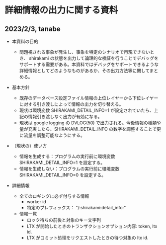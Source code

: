 # 詳細情報の出力に関する資料

## 2023/2/3, tanabe

- 本資料の目的

  - 問題視される事象が発生し、事象を特定のシナリオで再現できないとき、 shirakami の状態を出力して論理的な検証を行うことでデバッグをサポートする需要がある。本資料ではデバッグをサポートできるような詳細情報としてどのようなものがあるか、その出力方法等に関してまとめる。

- 基本方針

  - 既存のデータベース設定ファイル情報の上位レイヤーから下位レイヤーに対する引き渡しによって情報の出力を切り替える。
  - 現状は環境変数 SHIRAKAMI_DETAIL_INFO=1 が設定されていたら、上記の情報引き渡しなく出力が有効になる。
  - 現状は google logging の DVLOG(50) で出力される。今後情報の種類や量が充実したら、SHIRAKAMI_DETAIL_INFO の数字を調整することで更に流量を調整可能なようにする。

- （現状の）使い方
  - 情報を生成する：プログラムの実行前に環境変数 SHIRAKAMI_DETAIL_INFO=1 を設定する。
  - 情報を生成しない：プログラムの実行前に環境変数 SHIRAKAMI_DETAIL_INFO=0 を設定する。

- 詳細情報
  - 全てのロギングに必ず付与する情報
    - worker id
    - 特定のプレフィックス： "/:shirakami:detail_info:"
  - 情報一覧
    - ロック待ちの前後と対象のキー文字列
    - LTX が開始したときのトランザクションオプション内容: token, ltx id.
    - LTX がコミット処理をリクエストしたときの待つ対象の ltx id.